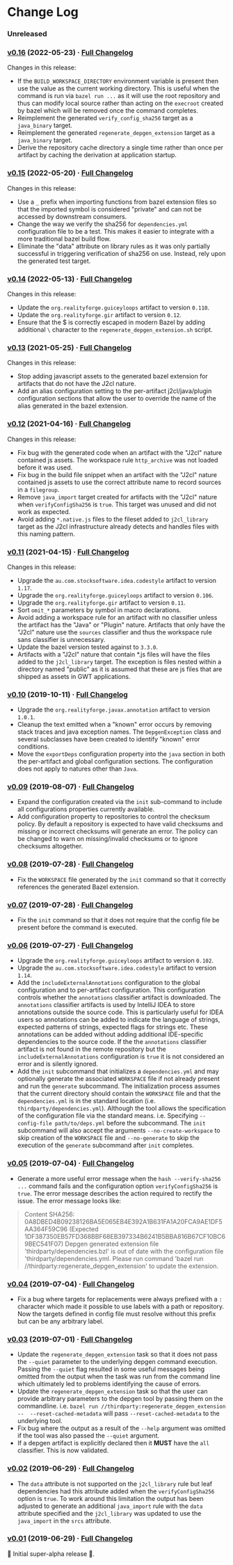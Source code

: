 # Change Log

### Unreleased

### [v0.16](https://github.com/realityforge/bazel-depgen/tree/v0.16) (2022-05-23) · [Full Changelog](https://github.com/spritz/spritz/compare/v0.15...v0.16)

Changes in this release:

* If the `BUILD_WORKSPACE_DIRECTORY` environment variable is present then use the value as the current working directory. This is useful when the command is run via `bazel run ...` as it will use the root repository and thus can modify local source rather than acting on the `execroot` created by bazel which will be removed once the command completes.
* Reimplement the generated `verify_config_sha256` target as a `java_binary` target.
* Reimplement the generated `regenerate_depgen_extension` target as a `java_binary` target.
* Derive the repository cache directory a single time rather than once per artifact by caching the derivation at application startup.

### [v0.15](https://github.com/realityforge/bazel-depgen/tree/v0.15) (2022-05-20) · [Full Changelog](https://github.com/spritz/spritz/compare/v0.14...v0.15)

Changes in this release:

* Use a `_` prefix when importing functions from bazel extension files so that the imported symbol is considered "private" and can not be accessed by downstream consumers.
* Change the way we verify the sha256 for `dependencies.yml` configuration file to be a test. This makes it easier to integrate with a more traditional bazel build flow.
* Eliminate the "data" attribute on library rules as it was only partially successful in triggering verification of sha256 on use. Instead, rely upon the generated test target.

### [v0.14](https://github.com/realityforge/bazel-depgen/tree/v0.14) (2022-05-13) · [Full Changelog](https://github.com/spritz/spritz/compare/v0.13...v0.14)

Changes in this release:

* Update the `org.realityforge.guiceyloops` artifact to version `0.110`.
* Update the `org.realityforge.gir` artifact to version `0.12`.
* Ensure that the $ is correctly escaped in modern Bazel by adding additional `\` character to the `regenerate_depgen_extension.sh` script.

### [v0.13](https://github.com/realityforge/bazel-depgen/tree/v0.13) (2021-05-25) · [Full Changelog](https://github.com/spritz/spritz/compare/v0.12...v0.13)

Changes in this release:

* Stop adding javascript assets to the generated bazel extension for artifacts that do not have the J2cl nature.
* Add an alias configuration setting to the per-artifact j2cl/java/plugin configuration sections that allow the user to override the name of the alias generated in the bazel extension.

### [v0.12](https://github.com/realityforge/bazel-depgen/tree/v0.12) (2021-04-16) · [Full Changelog](https://github.com/spritz/spritz/compare/v0.11...v0.12)

Changes in this release:

* Fix bug with the generated code when an artifact with the "J2cl" nature contained js assets. The workspace rule `http_archive` was not loaded before it was used.
* Fix bug in the build file snippet when an artifact with the "J2cl" nature contained js assets to use the correct attribute name to record sources in a `filegroup`.
* Remove `java_import` target created for artifacts with the "J2cl" nature when `verifyConfigSha256` is `true`. This target was unused and did not work as expected.
* Avoid adding `*.native.js` files to the fileset added to `j2cl_library` target as the J2cl infrastructure already detects and handles files with this naming pattern.

### [v0.11](https://github.com/realityforge/bazel-depgen/tree/v0.11) (2021-04-15) · [Full Changelog](https://github.com/spritz/spritz/compare/v0.10...v0.11)

Changes in this release:

* Upgrade the `au.com.stocksoftware.idea.codestyle` artifact to version `1.17`.
* Upgrade the `org.realityforge.guiceyloops` artifact to version `0.106`.
* Upgrade the `org.realityforge.gir` artifact to version `0.11`.
* Sort `omit_*` parameters by symbol in macro declarations.
* Avoid adding a workspace rule for an artifact with no classifier unless the artifact has the "Java" or "Plugin" nature. Artifacts that only have the "J2cl" nature use the `sources` classifier and thus the workspace rule sans classifier is unnecessary.
* Update the bazel version tested against to `3.3.0`.
* Artifacts with a "J2cl" nature that contain *.js files will have the files added to the `j2cl_library` target. The exception is files nested within a directory named "public" as it is assumed that these are js files that are shipped as assets in GWT applications.

### [v0.10](https://github.com/realityforge/bazel-depgen/tree/v0.10) (2019-10-11) · [Full Changelog](https://github.com/realityforge/bazel-depgen/compare/v0.09...v0.10)

* Upgrade the `org.realityforge.javax.annotation` artifact to version `1.0.1`.
* Cleanup the text emitted when a "known" error occurs by removing stack traces and java exception names. The `DepgenException` class and several subclasses have been created to identify "known" error conditions.
* Move the `exportDeps` configuration property into the `java` section in both the per-artifact and global configuration sections. The configuration does not apply to natures other than `Java`.

### [v0.09](https://github.com/realityforge/bazel-depgen/tree/v0.09) (2019-08-07) · [Full Changelog](https://github.com/realityforge/bazel-depgen/compare/v0.08...v0.09)

* Expand the configuration created via the `init` sub-command to include all configurations properties currently available.
* Add configuration property to repositories to control the checksum policy. By default a repository is expected to have valid checksums and missing or incorrect checksums will generate an error. The policy can be changed to warn on missing/invalid checksums or to ignore checksums altogether.

### [v0.08](https://github.com/realityforge/bazel-depgen/tree/v0.08) (2019-07-28) · [Full Changelog](https://github.com/realityforge/bazel-depgen/compare/v0.07...v0.08)

* Fix the `WORKSPACE` file generated by the `init` command so that it correctly references the generated Bazel extension.

### [v0.07](https://github.com/realityforge/bazel-depgen/tree/v0.07) (2019-07-28) · [Full Changelog](https://github.com/realityforge/bazel-depgen/compare/v0.06...v0.07)

* Fix the `init` command so that it does not require that the config file be present before the command is executed.

### [v0.06](https://github.com/realityforge/bazel-depgen/tree/v0.06) (2019-07-27) · [Full Changelog](https://github.com/realityforge/bazel-depgen/compare/v0.05...v0.06)

* Upgrade the `org.realityforge.guiceyloops` artifact to version `0.102`.
* Upgrade the `au.com.stocksoftware.idea.codestyle` artifact to version `1.14`.
* Add the `includeExternalAnnotations` configuration to the global configuration and to per-artifact configuration. This configuration controls whether the `annotations` classifier artifact is downloaded. The `annotations` classifier artifacts is used by IntelliJ IDEA to store annotations outside the source code. This is particularly useful for IDEA users so annotations can be added to indicate the language of strings, expected patterns of strings, expected flags for strings etc. These annotations can be added without adding additional IDE-specific dependencies to the source code. If the the `annotations` classifier artifact is not found in the remote repository but the `includeExternalAnnotations` configuration is `true` it is not considered an error and is silently ignored.
* Add the `init` subcommand that initializes a `dependencies.yml` and may optionally generate the associated `WORKSPACE` file if not already present and run the `generate` subcommand. The initialization process assumes that the current directory should contain the `WORKSPACE` file and that the `dependencies.yml` is in the standard location (i.e. `thirdparty/dependencies.yml`). Although the tool allows the specification of the configuration file via the standard means. i.e. Specifying `--config-file path/to/deps.yml` before the subcommand. The `init` subcommand will also accept the arguments `--no-create-workspace` to skip creation of the `WORKSPACE` file and `--no-generate`  to skip the execution of the `generate` subcommand after `init` completes.

### [v0.05](https://github.com/realityforge/bazel-depgen/tree/v0.05) (2019-07-04) · [Full Changelog](https://github.com/realityforge/bazel-depgen/compare/v0.04...v0.05)

* Generate a more useful error message when the `hash --verify-sha256 ...` command fails and the configuration option `verifyConfigSha256` is `true`. The error message describes the action required to rectify the issue. The error message looks like:

> Content SHA256: 0A8DBED4B09238126BA5E065EB4E392A1B631FA1A20FCA9AE1DF5AA364F59C96 (Expected 1DF387350EB57FD368BBF68EB397334B6241B5BBA816B67CF10BC69BEC541F07)
  Depgen generated extension file 'thirdparty/dependencies.bzl' is out of date with the configuration file 'thirdparty/dependencies.yml.
  Please run command 'bazel run //thirdparty:regenerate_depgen_extension' to update the extension.

### [v0.04](https://github.com/realityforge/bazel-depgen/tree/v0.04) (2019-07-04) · [Full Changelog](https://github.com/realityforge/bazel-depgen/compare/v0.03...v0.04)

* Fix a bug where targets for replacements were always prefixed with a `:` character which made it possible to use labels with a path or repository. Now the targets defined in config file must resolve without this prefix but can be any arbitrary label.

### [v0.03](https://github.com/realityforge/bazel-depgen/tree/v0.03) (2019-07-01) · [Full Changelog](https://github.com/realityforge/bazel-depgen/compare/v0.02...v0.03)

* Update the `regenerate_depgen_extension` task so that it does not pass the `--quiet` parameter to the underlying depgen command execution. Passing the `--quiet` flag resulted in some useful messages being omitted from the output when the task was run from the command line which ultimately led to problems identifying the cause of errors.
* Update the `regenerate_depgen_extension` task so that the user can provide arbitrary parameters to the depgen tool by passing them on the commandline. i.e. `bazel run //thirdparty:regenerate_depgen_extension --  --reset-cached-metadata` will pass `--reset-cached-metadata` to the underlying tool.
* Fix bug where the output as a result of the `--help` argument was omitted if the tool was also passed the `--quiet` argument.
* If a depgen artifact is explicitly declared then it **MUST** have the `all` classifier. This is now validated.

### [v0.02](https://github.com/realityforge/bazel-depgen/tree/v0.02) (2019-06-29) · [Full Changelog](https://github.com/realityforge/bazel-depgen/compare/v0.01...v0.02)

* The `data` attribute is not supported on the `j2cl_library` rule but leaf dependencies had this attribute added when the `verifyConfigSha256` option is `true`. To work around this limitation the output has been adjusted to generate an additional `java_import` rule with the `data` attribute specified and the `j2cl_library` was updated to use the `java_import` in the `srcs` attribute.

### [v0.01](https://github.com/realityforge/bazel-depgen/tree/v0.01) (2019-06-29) · [Full Changelog](https://github.com/realityforge/bazel-depgen/compare/eb92a2dbd83e6f9c990baf0685f4d8781b10e686...v0.01)

 🎉	Initial super-alpha release 🎉.
